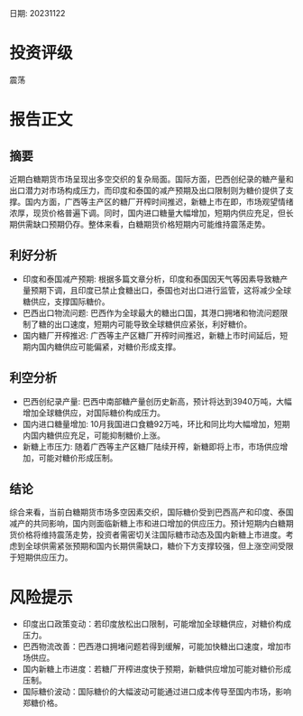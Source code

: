 
日期: 20231122

# 投资评级

震荡

# 报告正文

## 摘要

近期白糖期货市场呈现出多空交织的复杂局面。国际方面，巴西创纪录的糖产量和出口潜力对市场构成压力，而印度和泰国的减产预期及出口限制则为糖价提供了支撑。国内方面，广西等主产区的糖厂开榨时间推迟，新糖上市在即，市场观望情绪浓厚，现货价格普遍下调。同时，国内进口糖量大幅增加，短期内供应充足，但长期供需缺口预期仍存。整体来看，白糖期货价格短期内可能维持震荡走势。

## 利好分析

* 印度和泰国减产预期: 根据多篇文章分析，印度和泰国因天气等因素导致糖产量预期下调，且印度已禁止食糖出口，泰国也对出口进行监管，这将减少全球糖供应，支撑国际糖价。
* 巴西出口物流问题: 巴西作为全球最大的糖出口国，其港口拥堵和物流问题限制了糖的出口速度，短期内可能导致全球糖供应紧张，利好糖价。
* 国内糖厂开榨推迟: 广西等主产区糖厂开榨时间推迟，新糖上市时间延后，短期内国内糖供应可能偏紧，对糖价形成支撑。

## 利空分析

* 巴西创纪录产量: 巴西中南部糖产量创历史新高，预计将达到3940万吨，大幅增加全球糖供应，对国际糖价构成压力。
* 国内进口糖量增加: 10月我国进口食糖92万吨，环比和同比均大幅增加，短期内国内糖供应充足，可能抑制糖价上涨。
* 新糖上市压力: 随着广西等主产区糖厂陆续开榨，新糖即将上市，市场供应增加，可能对糖价形成压制。

## 结论

综合来看，当前白糖期货市场多空因素交织，国际糖价受到巴西高产和印度、泰国减产的共同影响，国内则面临新糖上市和进口增加的供应压力。预计短期内白糖期货价格将维持震荡走势，投资者需密切关注国际糖市动态及国内新糖上市进度。考虑到全球供需紧张预期和国内长期供需缺口，糖价下方支撑较强，但上涨空间受限于短期供应压力。

# 风险提示

* 印度出口政策变动：若印度放松出口限制，可能增加全球糖供应，对糖价构成压力。
* 巴西物流改善：巴西港口拥堵问题若得到缓解，可能加快糖出口速度，增加市场供应。
* 国内新糖上市进度：若糖厂开榨进度快于预期，新糖供应增加可能对糖价形成压制。
* 国际糖价波动：国际糖价的大幅波动可能通过进口成本传导至国内市场，影响郑糖价格。
